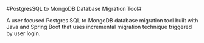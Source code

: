 #PostgresSQL to MongoDB Database Migration Tool#

A user focused Postgres SQL to MongoDB database migration tool built with Java and Spring Boot that uses incremental migration technique triggered by user login.
